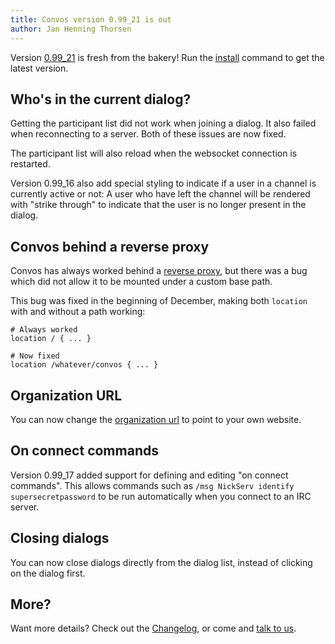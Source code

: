```yaml
---
title: Convos version 0.99_21 is out
author: Jan Henning Thorsen
---
```


Version [0.99_21](https://github.com/Nordaaker/convos/tree/stable) is fresh
from the bakery! Run the
[install](/doc/start#quick-start-guide) command to get the
latest version.

## Who's in the current dialog?

<!--more-->

Getting the participant list did not work when joining a dialog. It also
failed when reconnecting to a server. Both of these issues are now fixed.

The participant list will also reload when the websocket connection is
restarted.

Version 0.99_16 also add special styling to indicate if a user in a channel is
currently active or not: A user who have left the channel will be rendered
with "strike through" to indicate that the user is no longer present in the
dialog.

## Convos behind a reverse proxy

Convos has always worked behind a
[reverse proxy](/doc/faq#can-convos-run-behind-behind-my-favorite-web-server),
but there was a bug which did not allow it to be mounted under a custom base
path.

This bug was fixed in the beginning of December, making both `location` with and
without a path working:

    # Always worked
    location / { ... }

    # Now fixed
    location /whatever/convos { ... }

## Organization URL

You can now change the
[organization url](/doc/config#convosorganizationurl) to point to your
own website.

## On connect commands

Version 0.99_17 added support for defining and editing "on connect commands".
This allows commands such as `/msg NickServ identify supersecretpassword` to be
run automatically when you connect to an IRC server.

## Closing dialogs

You can now close dialogs directly from the dialog list, instead of clicking
on the dialog first.

## More?

Want more details? Check out the
[Changelog](https://github.com/Nordaaker/convos/blob/master/Changes), or come
and [talk to us](/doc#get-in-touch).
